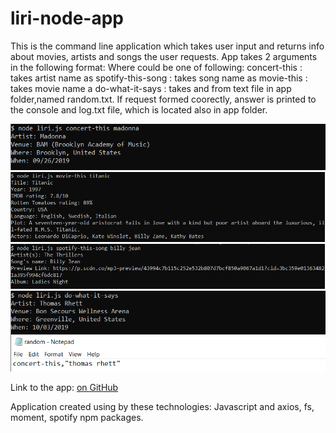 # liri-node-app
This is the command line application which takes user input and returns info about movies, artists and songs the user requests.
App takes 2 arguments in the following format:
<command> <request>
Where <command> could be one of following:
concert-this : takes artist name as <request>
spotify-this-song : takes song name as <request>
movie-this : takes movie name a <request>
do-what-it-says : takes <command> and <request> from text file in app folder,named random.txt.
If request formed coorectly, answer is printed to the console and log.txt file, which is located also in app folder.

![concert-this](./images/s1.png)
![movie-this](./images/s2.png)
![spotify-this-song](./images/s3.png)
![do-what-it-says](./images/s4.png)

Link to the app: [on GitHub](https://github.com/fuadguluzade/liri-node-app-fuad-guluzade)


Application created using by these technologies: Javascript and axios, fs, moment, spotify npm packages.

